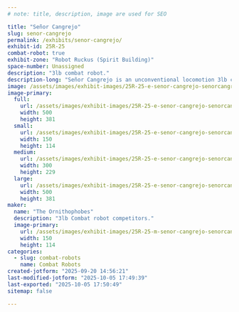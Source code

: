 ```yaml
---
# note: title, description, image are used for SEO

title: "Señor Cangrejo"
slug: senor-cangrejo
permalink: /exhibits/senor-cangrejo/
exhibit-id: 25R-25
combat-robot: true
exhibit-zone: "Robot Ruckus (Spirit Building)"
space-number: Unassigned
description: "3lb combat robot."
description-long: "Señor Cangrejo is an unconventional locomotion 3lb combat robot. He has dual 6in vertical spinners and is inspired by crabs."
image: /assets/images/exhibit-images/25R-25-e-senor-cangrejo-senorcangrejo-2056-300x229.png
image-primary: 
  full:
    url: /assets/images/exhibit-images/25R-25-e-senor-cangrejo-senorcangrejo-2056-full.png
    width: 500
    height: 381
  small:
    url: /assets/images/exhibit-images/25R-25-e-senor-cangrejo-senorcangrejo-2056-150x114.png
    width: 150
    height: 114
  medium:
    url: /assets/images/exhibit-images/25R-25-e-senor-cangrejo-senorcangrejo-2056-300x229.png
    width: 300
    height: 229
  large:
    url: /assets/images/exhibit-images/25R-25-e-senor-cangrejo-senorcangrejo-2056-500x381.png
    width: 500
    height: 381
maker: 
  name: "The Ornithophobes"
  description: "3lb Combat robot competitors."
  image-primary:
    url: /assets/images/exhibit-images/25R-25-m-senor-cangrejo-senorcangrejo-150x114.png
    width: 150
    height: 114
categories: 
  - slug: combat-robots
    name: Combat Robots
created-jotform: "2025-09-20 14:56:21"
last-modified-jotform: "2025-10-05 17:49:39"
last-exported: "2025-10-05 17:50:49"
sitemap: false

---
```

